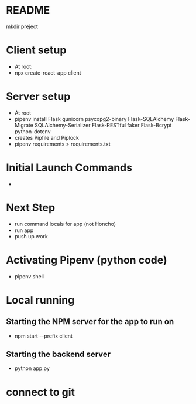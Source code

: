 
# README

mkdir preject

# Client setup
- At root:
- npx create-react-app client



# Server setup

- At root
- pipenv install Flask gunicorn psycopg2-binary Flask-SQLAlchemy Flask-Migrate SQLAlchemy-Serializer Flask-RESTful faker Flask-Bcrypt python-dotenv
- creates Pipfile and Piplock
- pipenv requirements > requirements.txt


# Initial Launch Commands 
- 

# Next Step
- run command locals for app (not Honcho)
- run app
- push up work

# Activating Pipenv (python code)
- pipenv shell

# Local running
## Starting the NPM server for the app to run on
- npm start --prefix client

## Starting the backend server
- python app.py


# connect to git